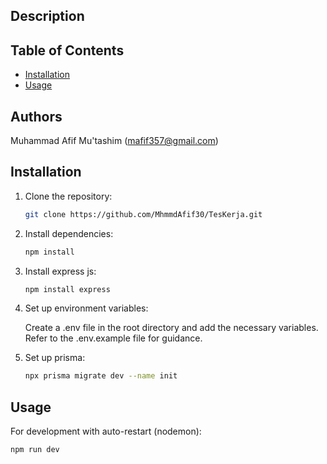 ## Description


## Table of Contents

- [Installation](#installation)
- [Usage](#usage)

## Authors
Muhammad Afif Mu'tashim (mafif357@gmail.com)

## Installation

1. Clone the repository:

   ```bash
   git clone https://github.com/MhmmdAfif30/TesKerja.git

   ```

2. Install dependencies:

   ```bash
   npm install
   ```

3. Install express js:

   ```bash
   npm install express
   ```

4. Set up environment variables:

   Create a .env file in the root directory and add the necessary variables. Refer to the .env.example file for guidance.

5. Set up prisma:

   ```bash
   npx prisma migrate dev --name init
   ```

## Usage

For development with auto-restart (nodemon):

```bash
npm run dev
```